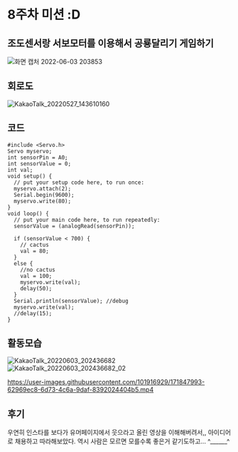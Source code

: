 8주차 미션 :D
===
조도센서랑 서보모터를 이용해서 공룡달리기 게임하기
---
![화면 캡처 2022-06-03 203853](https://user-images.githubusercontent.com/101916929/171846646-300dc0ce-3bab-4b28-a262-b4c45756d15d.jpg)

회로도
---
![KakaoTalk_20220527_143610160](https://user-images.githubusercontent.com/101916929/171847144-ee8df733-2779-4381-a979-97921a1fa391.png)

코드
---
```
#include <Servo.h>
Servo myservo;
int sensorPin = A0;
int sensorValue = 0;
int val;
void setup() {
  // put your setup code here, to run once:
  myservo.attach(2);
  Serial.begin(9600);
  myservo.write(80);
}
void loop() {
  // put your main code here, to run repeatedly:
  sensorValue = (analogRead(sensorPin));

  if (sensorValue < 700) {
    // cactus 
    val = 80;
  }
  else {
    //no cactus
    val = 100;
    myservo.write(val);
    delay(50);
  }
  Serial.println(sensorValue); //debug
  myservo.write(val);
  //delay(15);
}
```

활동모습
---

![KakaoTalk_20220603_202436682](https://user-images.githubusercontent.com/101916929/171848151-c320dd7c-da2d-43b7-9ef5-1f41c397dd14.jpg)
![KakaoTalk_20220603_202436682_02](https://user-images.githubusercontent.com/101916929/171848164-76adf1e3-aa83-44d4-a37a-edbb49983384.jpg)



https://user-images.githubusercontent.com/101916929/171847993-62969ec8-6d73-4c6a-9daf-8392024404b5.mp4


후기
---
우연히 인스타를 보다가 유머페이지에서 웃으라고 올린 영상을 이해해버려서,, 아이디어로 채용하고 따라해보았다. 역시 사람은 모르면 모를수록 좋은거 같기도하고...
^______^

